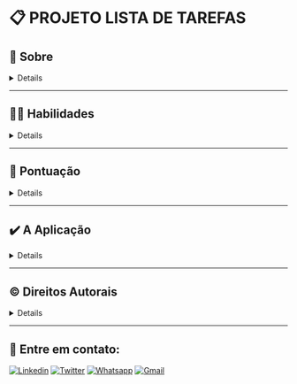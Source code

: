 # :clipboard: PROJETO LISTA DE TAREFAS

## :scroll: Sobre

<details>

A primeira **ToDo List** a gente nunca esquece, esse projeto foi executado como requisito obrigatório do curso de Desenvolvimento Web da [Trybe](https://www.betrybe.com/). Foi um dos primeiros projetos realizados do módulo de fundamentos, onde precisávamos implementar um aplicação que permitisse a quem o utilizar criar listas de tarefas. Essa pessoa deve ser capaz de adicionar uma quantidade arbitrária de itens, podendo clicar uma vez para selecionar um item, ou clicar duas vezes para marcá-lo como completo, e pode clicar duas vezes novamente para desmarcá-lo. A lista deve ser ordenada pela ordem de criação, ou seja, um novo item deve ser inserido ao final da lista.

> :eyes: Observação: nesse momento do curso ainda não era cobrado o uso do `StyleLint`, por esse motivo existem erros de estrutura do CSS. Eu optei por deixar assim para verificar minha evolução quando comparado com outros projetos.

</details>

---

## :man_technologist: Habilidades

<details>

- Manipular HTML;

- Manipular CSS;

- Manipular Javascript;

- Manipular o DOM.

</details>

---

## :rocket: Pontuação

<details>

Consegui a pontuação máxima nesse projeto, realizando todos os requisitos obrigatórios e opcionais.

|![Imagem do progresso do projeto](/img/progress-todo-list.png)|
|:--:|
| Progresso do Projeto: 100% |

</details>

---

## :heavy_check_mark: A Aplicação

<details>

|![Imagem da aplicação](/img/todo-list-js.png)|
|:--:|
| Aplicação em rodando |

Caso queira utilizar a aplicação localmente, faça o clone do projeto, utilizando o comando:

```sh
git clone git@github.com:JeaziRicardo/todo-list-js.git
```

Entre no diretório do projeto:

```sh
cd todo-list-js
```

Instale às dependências:

```sh
npm install
```

Como sugestão para rodar o projeto, utilize o [Live Server](https://marketplace.visualstudio.com/items?itemName=ritwickdey.LiveServer), uma extensão do [VSCode](https://code.visualstudio.com/).

</details>

---

## :copyright: Direitos Autorais

<details>

Esse projeto foi desenvolvido para fins de aprendizado como parte do curso da [Trybe](https://www.betrybe.com/). A estrutura inicial do projeto foi desenvolvida pela equipe de currículo do módulo de Fundamentos do curso. Eu, [Jeazi Ricardo](https://www.linkedin.com/in/jeaziricardo/), desenvolvi os trechos de códigos localizados em `script.js`, `index.html` e `style.css`.

É permitido baixar ou clonar o repositório para fins de estudo. No entanto, não é permitida a publicação de cópias integrais ou parciais deste projeto. Esta notificação não se aplica às bibliotecas e dependências, que estão sujeitas às suas respectivas licenças.

</details>

---

## :speech_balloon: Entre em contato:

<div>

[![Linkedin](https://img.shields.io/badge/LinkedIn-0077B5?style=for-the-badge&logo=linkedin&logoColor=white)](https://www.linkedin.com/in/jeaziricardo/)
[![Twitter](https://img.shields.io/badge/Twitter-1DA1F2?style=for-the-badge&logo=twitter&logoColor=white)](https://twitter.com/jzricardod)
[![Whatsapp](https://img.shields.io/badge/WhatsApp-25D366?style=for-the-badge&logo=whatsapp&logoColor=white)](https://wa.me/qr/GH2NFGAE6F4CD1)
[![Gmail](https://img.shields.io/badge/Gmail-D14836?style=for-the-badge&logo=gmail&logoColor=white)](mailto:jeaziricardo3000@gmail.com)

</div>
